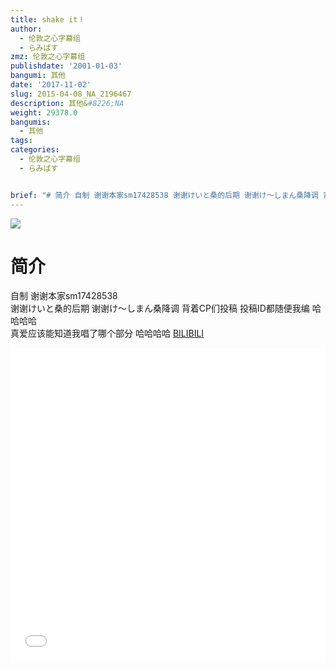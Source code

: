 ```yaml
---
title: shake it！
author:
  - 伦敦之心字幕组
  - らみぱす
zmz: 伦敦之心字幕组
publishdate: '2001-01-03'
bangumi: 其他
date: '2017-11-02'
slug: 2015-04-08_NA_2196467
description: 其他&#8226;NA
weight: 29378.0
bangumis:
  - 其他
tags:
categories:
  - 伦敦之心字幕组
  - らみぱす


brief: "# 简介 自制 谢谢本家sm17428538 谢谢けいと桑的后期 谢谢け～しまん桑降调 背着CP们投稿 投稿ID都随便我编 哈哈哈哈 真爱应该能知道我唱了哪个部分 哈哈哈哈"
---
```

![](https://i.imgur.com/fPkW61Y.png)
# 简介  
自制 谢谢本家sm17428538    
谢谢けいと桑的后期    谢谢け～しまん桑降调
背着CP们投稿 投稿ID都随便我编   哈哈哈哈   
真爱应该能知道我唱了哪个部分  哈哈哈哈 
  [BILIBILI](https://www.bilibili.com/video/av2196467/)

<div class="vcontainer">  <iframe class='video' src="//www.bilibili.com/blackboard/player.html?aid=2196467" width="100%" height="500" frameborder="0" allowfullscreen="allowfullscreen"></iframe></div>
